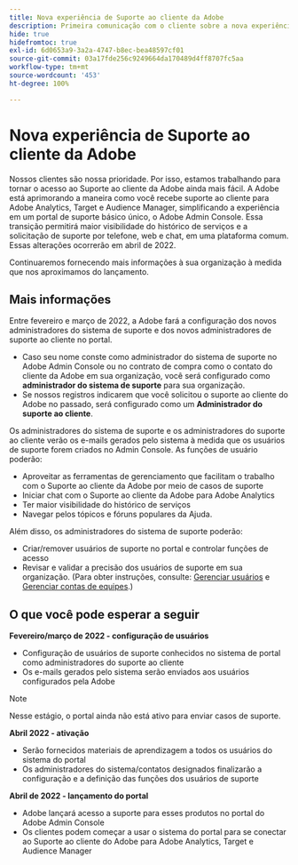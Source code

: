 ```yaml
---
title: Nova experiência de Suporte ao cliente da Adobe
description: Primeira comunicação com o cliente sobre a nova experiência de suporte
hide: true
hidefromtoc: true
exl-id: 6d0653a9-3a2a-4747-b8ec-bea48597cf01
source-git-commit: 03a17fde256c9249664da170489d4ff8707fc5aa
workflow-type: tm+mt
source-wordcount: '453'
ht-degree: 100%

---
```


# Nova experiência de Suporte ao cliente da Adobe

Nossos clientes são nossa prioridade. Por isso, estamos trabalhando para tornar o acesso ao Suporte ao cliente da Adobe ainda mais fácil. A Adobe está aprimorando a maneira como você recebe suporte ao cliente para Adobe Analytics, Target e Audience Manager, simplificando a experiência em um portal de suporte básico único, o Adobe Admin Console. Essa transição permitirá maior visibilidade do histórico de serviços e a solicitação de suporte por telefone, web e chat, em uma plataforma comum. Essas alterações ocorrerão em abril de 2022.

Continuaremos fornecendo mais informações à sua organização à medida que nos aproximamos do lançamento.

## Mais informações

Entre fevereiro e março de 2022, a Adobe fará a configuração dos novos administradores do sistema de suporte e dos novos administradores de suporte ao cliente no portal.

* Caso seu nome conste como administrador do sistema de suporte no Adobe Admin Console ou no contrato de compra como o contato do cliente da Adobe em sua organização, você será configurado como **administrador do sistema de suporte** para sua organização.
* Se nossos registros indicarem que você solicitou o suporte ao cliente do Adobe no passado, será configurado como um **Administrador do suporte ao cliente**.

Os administradores do sistema de suporte e os administradores do suporte ao cliente verão os e-mails gerados pelo sistema à medida que os usuários de suporte forem criados no Admin Console. As funções de usuário poderão:

* Aproveitar as ferramentas de gerenciamento que facilitam o trabalho com o Suporte ao cliente da Adobe por meio de casos de suporte
* Iniciar chat com o Suporte ao cliente da Adobe para Adobe Analytics
* Ter maior visibilidade do histórico de serviços
* Navegar pelos tópicos e fóruns populares da Ajuda.

Além disso, os administradores do sistema de suporte poderão:

* Criar/remover usuários de suporte no portal e controlar funções de acesso
* Revisar e validar a precisão dos usuários de suporte em sua organização. (Para obter instruções, consulte: [Gerenciar usuários](https://helpx.adobe.com/br/enterprise/using/users.html) e [Gerenciar contas de equipes](https://helpx.adobe.com/br/enterprise/using/accounts.html).)

## O que você pode esperar a seguir

**Fevereiro/março de 2022 - configuração de usuários**

* Configuração de usuários de suporte conhecidos no sistema de portal como administradores do suporte ao cliente
* Os e-mails gerados pelo sistema serão enviados aos usuários configurados pela Adobe

>[!NOTE]
>
>Nesse estágio, o portal ainda não está ativo para enviar casos de suporte.

**Abril 2022 - ativação**

* Serão fornecidos materiais de aprendizagem a todos os usuários do sistema do portal
* Os administradores do sistema/contatos designados finalizarão a configuração e a definição das funções dos usuários de suporte

**Abril de 2022 - lançamento do portal**

* Adobe lançará acesso a suporte para esses produtos no portal do Adobe Admin Console
* Os clientes podem começar a usar o sistema do portal para se conectar ao Suporte ao cliente do Adobe para Adobe Analytics, Target e Audience Manager
